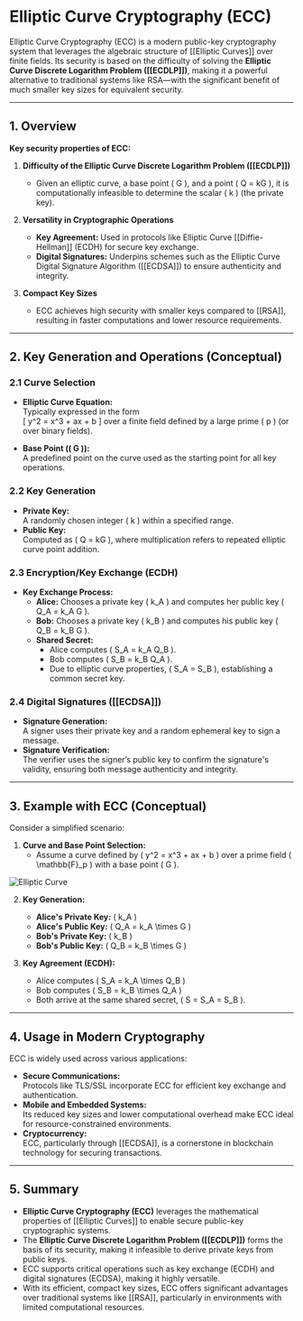 # Elliptic Curve Cryptography (ECC)

Elliptic Curve Cryptography (ECC) is a modern public-key cryptography system that leverages the algebraic structure of [[Elliptic Curves]] over finite fields. Its security is based on the difficulty of solving the **Elliptic Curve Discrete Logarithm Problem ([[ECDLP]])**, making it a powerful alternative to traditional systems like RSA—with the significant benefit of much smaller key sizes for equivalent security.

---

## 1. Overview

**Key security properties of ECC:**

1. **Difficulty of the Elliptic Curve Discrete Logarithm Problem ([[ECDLP]])**  
   - Given an elliptic curve, a base point \( G \), and a point \( Q = kG \), it is computationally infeasible to determine the scalar \( k \) (the private key).

2. **Versatility in Cryptographic Operations**  
   - **Key Agreement:** Used in protocols like Elliptic Curve [[Diffie-Hellman]] (ECDH) for secure key exchange.
   - **Digital Signatures:** Underpins schemes such as the Elliptic Curve Digital Signature Algorithm ([[ECDSA]]) to ensure authenticity and integrity.

3. **Compact Key Sizes**  
   - ECC achieves high security with smaller keys compared to [[RSA]], resulting in faster computations and lower resource requirements.

---

## 2. Key Generation and Operations (Conceptual)

### 2.1 Curve Selection
- **Elliptic Curve Equation:**  
  Typically expressed in the form  
  \[
  y^2 = x^3 + ax + b
  \]
  over a finite field defined by a large prime \( p \) (or over binary fields).

- **Base Point (\( G \)):**  
  A predefined point on the curve used as the starting point for all key operations.

### 2.2 Key Generation
- **Private Key:**  
  A randomly chosen integer \( k \) within a specified range.
- **Public Key:**  
  Computed as \( Q = kG \), where multiplication refers to repeated elliptic curve point addition.

### 2.3 Encryption/Key Exchange (ECDH)
- **Key Exchange Process:**
  - **Alice:** Chooses a private key \( k_A \) and computes her public key \( Q_A = k_A G \).
  - **Bob:** Chooses a private key \( k_B \) and computes his public key \( Q_B = k_B G \).
  - **Shared Secret:**  
    - Alice computes \( S_A = k_A Q_B \).  
    - Bob computes \( S_B = k_B Q_A \).  
    - Due to elliptic curve properties, \( S_A = S_B \), establishing a common secret key.

### 2.4 Digital Signatures ([[ECDSA]])
- **Signature Generation:**  
  A signer uses their private key and a random ephemeral key to sign a message.
- **Signature Verification:**  
  The verifier uses the signer’s public key to confirm the signature's validity, ensuring both message authenticity and integrity.

---

## 3. Example with ECC (Conceptual)

Consider a simplified scenario:

1. **Curve and Base Point Selection:**  
   - Assume a curve defined by \( y^2 = x^3 + ax + b \) over a prime field \( \mathbb{F}_p \) with a base point \( G \).

![Elliptic Curve](ECC.png)

2. **Key Generation:**  
   - **Alice's Private Key:** \( k_A \)  
   - **Alice's Public Key:** \( Q_A = k_A \times G \)  
   - **Bob's Private Key:** \( k_B \)  
   - **Bob's Public Key:** \( Q_B = k_B \times G \)

3. **Key Agreement (ECDH):**  
   - Alice computes \( S_A = k_A \times Q_B \)  
   - Bob computes \( S_B = k_B \times Q_A \)  
   - Both arrive at the same shared secret, \( S = S_A = S_B \).
---

## 4. Usage in Modern Cryptography

ECC is widely used across various applications:

- **Secure Communications:**  
  Protocols like TLS/SSL incorporate ECC for efficient key exchange and authentication.
- **Mobile and Embedded Systems:**  
  Its reduced key sizes and lower computational overhead make ECC ideal for resource-constrained environments.
- **Cryptocurrency:**  
  ECC, particularly through [[ECDSA]], is a cornerstone in blockchain technology for securing transactions.

---

## 5. Summary

- **Elliptic Curve Cryptography (ECC)** leverages the mathematical properties of [[Elliptic Curves]] to enable secure public-key cryptographic systems.
- The **Elliptic Curve Discrete Logarithm Problem ([[ECDLP]])** forms the basis of its security, making it infeasible to derive private keys from public keys.
- ECC supports critical operations such as key exchange (ECDH) and digital signatures (ECDSA), making it highly versatile.
- With its efficient, compact key sizes, ECC offers significant advantages over traditional systems like [[RSA]], particularly in environments with limited computational resources.
